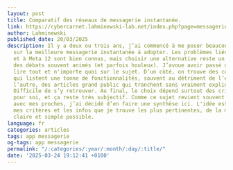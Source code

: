 ```yaml
---
layout: post
title: Comparatif des réseaux de messagerie instantanée.
link: https://cybercarnet.lahminewski-lab.net/index.php?page=messagerie
author: Lahminewski
published_date: 20/03/2025
description: Il y a deux ou trois ans, j’ai commencé à me poser beaucoup de questions
  sur la meilleure messagerie instantanée à adopter. Les problèmes liés à WhatsApp
  et à Meta 12 sont bien connus, mais choisir une alternative reste un sujet qui suscite
  des débats souvent animés (et parfois houleux). J’avoue avoir passé des heures à
  lire tout et n'importe quoi sur le sujet. D’un côté, on trouve des comparatifs techniques
  qui listent une tonne de fonctionnalités, souvent au détriment de l’essentiel. De
  l’autre, des articles grand public qui tranchent sans vraiment expliquer pourquoi.
  Difficile de s’y retrouver. Au final, le choix dépend surtout des critères qui comptent
  pour soi, et ça reste très subjectif. Comme ce sujet revient souvent dans mes discussions
  avec mes proches, j’ai décidé d’en faire une synthèse ici. L'idée est de partager
  mes critères et les infos que je trouve les plus pertinentes, de la manière la plus
  claire et simple possible.
language: fr
categories: articles
tags: app messagerie
og-tags: app messagerie
permalink: "/:categories/:year/:month/:day/:title/"
date: '2025-03-24 19:12:41 +0100'
---
```

